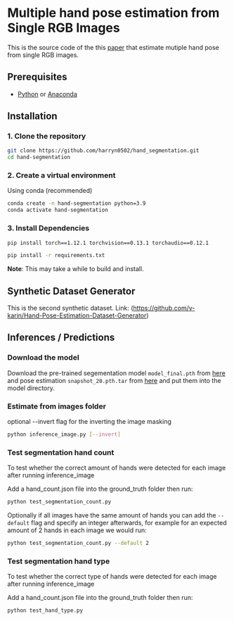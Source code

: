 # Multiple hand pose estimation from Single RGB Images
This is the source code of the this [paper](https://github.com/harryn0502/Hand-Pose-Estimation/blob/a78ca074a6edb91dcc4c50354245f5be5679fa91/Multiple%20Hand%20Pose%20Estimation.pdf) that estimate mutiple hand pose from single RGB images.

## Prerequisites
- [Python](https://www.python.org/) or [Anaconda](https://www.anaconda.com/)

## Installation

### 1. Clone the repository
```bash
git clone https://github.com/harryn0502/hand_segmentation.git
cd hand-segmentation
```

### 2. Create a virtual environment

Using conda (recommended)
```bash
conda create -n hand-segmentation python=3.9
conda activate hand-segmentation
```


### 3. Install Dependencies

```bash
pip install torch==1.12.1 torchvision==0.13.1 torchaudio==0.12.1
```

```bash
pip install -r requirements.txt
```

**Note**: This may take a while to build and install.

## Synthetic Dataset Generator
This is the second synthetic dataset.
Link: (https://github.com/v-karin/Hand-Pose-Estimation-Dataset-Generator)

## Inferences / Predictions

### Download the model

Download the pre-trained segementation model `model_final.pth` from [here](https://liveuclac.sharepoint.com/:u:/s/comp0031138/EXokK5XjQ61GhD6lhdpbssUBK_e_gCh0dOgR_fXMLknQ4Q?e=S74pIj) and pose estimation `snapshot_20.pth.tar` from [here](https://drive.google.com/file/d/15Akkzf1AvKm6iKYQGPhBfGLSeF9DPiFZ/view?pli=1) and put them into the model directory.

### Estimate from images folder
optional --invert flag for the inverting the image masking
```bash
python inference_image.py [--invert]
```

### Test segmentation hand count
To test whether the correct amount of hands were detected for each image after running inference_image

Add a hand_count.json file into the ground_truth folder then run:
```bash
python test_segmentation_count.py
```

Optionally if all images have the same amount of hands you can add the `--default` flag and specify an integer afterwards, for example for an expected amount of 2 hands in each image we would run:

```bash
python test_segmentation_count.py --default 2
```

### Test segmentation hand type
To test whether the correct type of hands were detected for each image after running inference_image

Add a hand_count.json file into the ground_truth folder then run:
```bash
python test_hand_type.py
```
